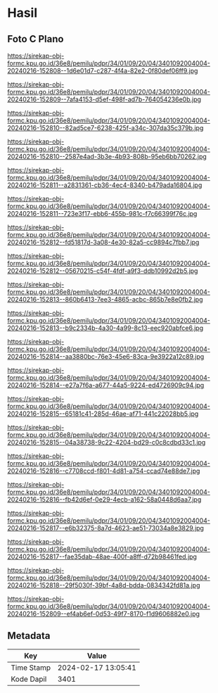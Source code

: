 # Hasil

## Foto C Plano

https://sirekap-obj-formc.kpu.go.id/36e8/pemilu/pdpr/34/01/09/20/04/3401092004004-20240216-152808--1d6e01d7-c287-4f4a-82e2-0f80def06ff9.jpg

https://sirekap-obj-formc.kpu.go.id/36e8/pemilu/pdpr/34/01/09/20/04/3401092004004-20240216-152809--7afa4153-d5ef-498f-ad7b-764054236e0b.jpg

https://sirekap-obj-formc.kpu.go.id/36e8/pemilu/pdpr/34/01/09/20/04/3401092004004-20240216-152810--82ad5ce7-6238-425f-a34c-307da35c379b.jpg

https://sirekap-obj-formc.kpu.go.id/36e8/pemilu/pdpr/34/01/09/20/04/3401092004004-20240216-152810--2587e4ad-3b3e-4b93-808b-95eb6bb70262.jpg

https://sirekap-obj-formc.kpu.go.id/36e8/pemilu/pdpr/34/01/09/20/04/3401092004004-20240216-152811--a2831361-cb36-4ec4-8340-b479ada16804.jpg

https://sirekap-obj-formc.kpu.go.id/36e8/pemilu/pdpr/34/01/09/20/04/3401092004004-20240216-152811--723e3f17-ebb6-455b-981c-f7c66399f76c.jpg

https://sirekap-obj-formc.kpu.go.id/36e8/pemilu/pdpr/34/01/09/20/04/3401092004004-20240216-152812--fd51817d-3a08-4e30-82a5-cc9894c7fbb7.jpg

https://sirekap-obj-formc.kpu.go.id/36e8/pemilu/pdpr/34/01/09/20/04/3401092004004-20240216-152812--05670215-c54f-4fdf-a9f3-ddb10992d2b5.jpg

https://sirekap-obj-formc.kpu.go.id/36e8/pemilu/pdpr/34/01/09/20/04/3401092004004-20240216-152813--860b6413-7ee3-4865-acbc-865b7e8e0fb2.jpg

https://sirekap-obj-formc.kpu.go.id/36e8/pemilu/pdpr/34/01/09/20/04/3401092004004-20240216-152813--b9c2334b-4a30-4a99-8c13-eec920abfce6.jpg

https://sirekap-obj-formc.kpu.go.id/36e8/pemilu/pdpr/34/01/09/20/04/3401092004004-20240216-152814--aa3880bc-76e3-45e6-83ca-9e3922a12c89.jpg

https://sirekap-obj-formc.kpu.go.id/36e8/pemilu/pdpr/34/01/09/20/04/3401092004004-20240216-152814--e27a7f6a-a677-44a5-9224-ed4726909c94.jpg

https://sirekap-obj-formc.kpu.go.id/36e8/pemilu/pdpr/34/01/09/20/04/3401092004004-20240216-152815--65181c41-285d-46ae-af71-441c22028bb5.jpg

https://sirekap-obj-formc.kpu.go.id/36e8/pemilu/pdpr/34/01/09/20/04/3401092004004-20240216-152815--04a38738-9c22-4204-bd29-c0c8cdbd33c1.jpg

https://sirekap-obj-formc.kpu.go.id/36e8/pemilu/pdpr/34/01/09/20/04/3401092004004-20240216-152816--c7708ccd-f801-4d81-a754-ccad74e88de7.jpg

https://sirekap-obj-formc.kpu.go.id/36e8/pemilu/pdpr/34/01/09/20/04/3401092004004-20240216-152816--fb42d6ef-0e29-4ecb-a162-58a0448d6aa7.jpg

https://sirekap-obj-formc.kpu.go.id/36e8/pemilu/pdpr/34/01/09/20/04/3401092004004-20240216-152817--e6b32375-8a7d-4623-ae51-73034a8e3829.jpg

https://sirekap-obj-formc.kpu.go.id/36e8/pemilu/pdpr/34/01/09/20/04/3401092004004-20240216-152817--fae35dab-48ae-400f-a8ff-d72b98461fed.jpg

https://sirekap-obj-formc.kpu.go.id/36e8/pemilu/pdpr/34/01/09/20/04/3401092004004-20240216-152818--29f5030f-39bf-4a8d-bdda-0834342fd81a.jpg

https://sirekap-obj-formc.kpu.go.id/36e8/pemilu/pdpr/34/01/09/20/04/3401092004004-20240216-152809--ef4ab6ef-0d53-49f7-8170-f1d9606882e0.jpg


## Metadata

| Key        | Value               |
| ---------- | ------------------- |
| Time Stamp | 2024-02-17 13:05:41 |
| Kode Dapil | 3401                |



